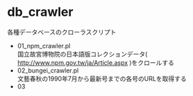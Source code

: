 # db_crawler
各種データベースのクローラスクリプト

* 01_npm_crawler.pl   
国立故宮博物院の日本語版コレクションデータ( http://www.npm.gov.tw/ja/Article.aspx )をクロールする
* 02_bungei_crawler.pl  
文藝春秋の1990年7月から最新号までの各号のURLを取得する
* 03
